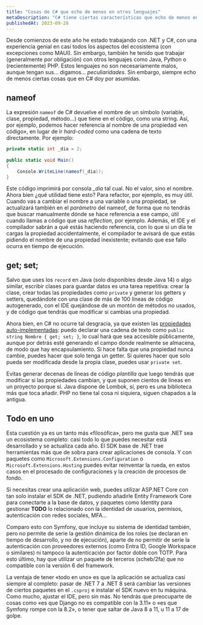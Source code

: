 ```yaml
---
title: "Cosas de C# que echo de menos en otros lenguajes"
metaDescription: "C# tiene ciertas características que echo de menos en otros lenguajes, y hoy quiero hablar de ellas."
publishedAt: 2023-09-28
---
```


Desde comienzos de este año he estado trabajando con .NET y C#, con una experiencia genial en casi todos los aspectos del ecosistema (con excepciones como MAUI). Sin embargo, también he tenido que trabajar (generalmente por obligación) con otros lenguajes como Java, Python o (recientemente) PHP. Estos lenguajes no son necesariamente malos, aunque tengan sus… digamos… _peculiaridades_. Sin embargo, siempre echo de menos ciertas cosas que en C# doy por asumidas.

## nameof

La expresión `nameof` de C# devuelve el nombre de un símbolo (variable, clase, propiedad, método…) que tiene en el código, como una string. Así, por ejemplo, podemos hacer referencia al nombre de una propiedad «en código», en lugar de ir _hard-coded_ como una cadena de texto directamente. Por ejemplo:

```csharp
private static int _dia = 2;
	
public static void Main()
{
	Console.WriteLine(nameof(_dia));
}
```

Este código imprimirá por consola _\_dia_ tal cual. No el valor, sino el nombre. Ahora bien ¿qué utilidad tiene esto? Para refactor, por ejemplo, es muy útil. Cuando vas a cambiar el nombre a una variable o una propiedad, se actualizará también en el _parámetro_ del nameof, de forma que no tendrás que buscar manualmente dónde se hace referencia a ese campo, útil cuando llamas a código que usa _reflection_, por ejemplo. Además, el IDE y el compilador sabrán a qué estás haciendo referencia, con lo que si un día te cargas la propiedad accidentalmente, el compilador te avisará de que estás pidiendo el nombre de una propiedad inexistente; evitando que ese fallo ocurra en tiempo de ejecución.

## get; set;

Salvo que uses los `record` en Java (solo disponibles desde Java 14) o algo similar, escribir clases para guardar datos es una tarea repetitiva: crear la clase, crear todas las propiedades como `private` y generar los getters y setters, quedándote con una clase de más de 100 líneas de código autogenerado, con el IDE quejándose de un montón de métodos no usados, y de código que tendrás que modificar si cambias una propiedad.

Ahora bien, en C# no ocurre tal desgracia, ya que existen las [propiedades auto-implementadas](https://learn.microsoft.com/en-us/dotnet/csharp/programming-guide/classes-and-structs/auto-implemented-properties): puedo declarar una cadena de texto como `public string Nombre { get; set; }`, lo cual hará que sea accesible públicamente, aunque por detrás esté generando el campo donde realmente se almacena, de modo que hay encapsulamiento. Si hace falta que una propiedad nunca cambie, puedes hacer que solo tenga un getter. Si quieres hacer que solo pueda ser modificada desde la propia clase, puedes usar `private set`.

Evitas generar decenas de líneas de código _plantilla_ que luego tendrás que modificar si las propiedades cambian, y que suponen cientos de líneas en un proyecto porque sí. Java dispone de Lombok, sí, pero es una biblioteca más que toca añadir. PHP no tiene tal cosa ni siquiera, siguen chapados a la antigua.

## Todo en uno 

Esta cuestión ya es un tanto más «filosófica», pero me gusta que .NET sea un ecosistema completo: casi todo lo que puedes necesitar está desarrollado y se actualiza cada año. El SDK base de .NET trae herramientas más que de sobra para crear aplicaciones de consola. Y con paquetes como `Microsoft.Extensions.Configuration` o `Microsoft.Extensions.Hosting` puedes evitar reinventar la rueda, en estos casos en el procesado de configuraciones y la creación de procesos de fondo.

Si necesitas crear una aplicación web, puedes utilizar ASP.NET Core con tan solo instalar el SDK de .NET, pudiendo añadirle Entity Framework Core para conectarte a la base de datos, y paquetes como Identity para gestionar **TODO** lo relacionado con la identidad de usuarios, permisos, autenticación con redes sociales, MFA…

Comparo esto con Symfony, que incluye su sistema de identidad también, pero no permite de serie la gestión dinámica de los roles (se declaran en tiempo de desarrollo, y no de ejecución), aparte de no permitir de serie la autenticación con proveedores externos (como Entra ID, Google Workspace o similares) ni tampoco la autenticación por factor doble con TOTP. Para esto último, hay que utilizar un paquete de terceros (scheb/2fa) que no compatible con la versión 6 del framework.

La ventaja de tener «todo en uno» es que la aplicación se actualiza casi siempre al completo: pasar de .NET 7 a .NET 8 será cambiar las versiones de ciertos paquetes en el `.csproj` e instalar el SDK nuevo en tu máquina. Como mucho, ajustar el IDE, pero sin más. No tendrás que preocuparte de cosas como «es que Django no es compatible con la 3.11» o «es que Symfony rompe con la 8.2», o tener que saltar de Java 8 a 11, u 11 a 17 de golpe.
